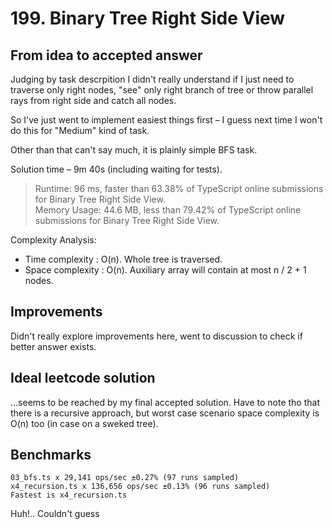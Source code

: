 # 199. Binary Tree Right Side View

## From idea to accepted answer

Judging by task descrpition I didn't really understand if I just need to
traverse only right nodes, "see" only right branch of tree or
throw parallel rays from right side and catch all nodes.

So I've just went to implement easiest things first – I guess next time
I won't do this for "Medium" kind of task.

Other than that can't say much, it is plainly simple BFS task.

Solution time – 9m 40s (including waiting for tests).

> Runtime: 96 ms, faster than 63.38% of TypeScript online submissions for Binary Tree Right Side View.  
> Memory Usage: 44.6 MB, less than 79.42% of TypeScript online submissions for Binary Tree Right Side View.

Complexity Analysis:

- Time complexity : O(n). Whole tree is traversed.
- Space complexity : O(n). Auxiliary array will contain at most n / 2 + 1 nodes.

## Improvements

Didn't really explore improvements here, went to discussion to check
if better answer exists.

## Ideal leetcode solution

...seems to be reached by my final accepted solution. Have to note tho that
there is a recursive approach, but worst case scenario space complexity is
O(n) too (in case on a sweked tree).

## Benchmarks

```
03_bfs.ts x 29,141 ops/sec ±0.27% (97 runs sampled)
x4_recursion.ts x 136,656 ops/sec ±0.13% (96 runs sampled)
Fastest is x4_recursion.ts
```

Huh!.. Couldn't guess
